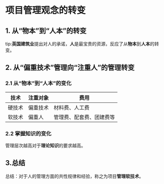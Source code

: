 # 项目管理观念的转变

## 1. 从“物本”到“人本”的转变

tip:**英国建筑业**提出对人的承诺，**人**是最宝贵的资源，反应了从**物本**到**人本**的转变。

## 2. 从“偏重技术”管理向“注重人”的管理转变

### 2.1 从“物本”到“人本”的变化

|技术|注重对象|费用|
|-|-|-|
|硬技术|偏重技术|材料费、人工费|
|软技术|偏重人|管理费、配套费、团建费等|

### 2.2 掌握知识的变化

管理层次越高对于**理论知识**的要求越高。

## 3.总结

总结：对于人的管理方面的共性规律和经验，称之为项目**管理软技术**。







